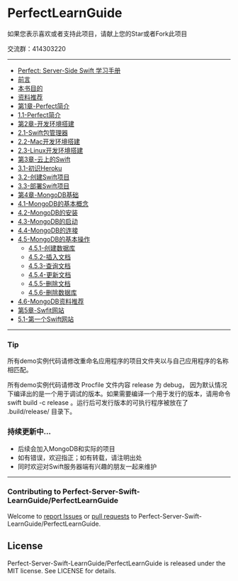 # PerfectLearnGuide

如果您表示喜欢或者支持此项目，请献上您的Star或者Fork此项目

交流群：414303220

---

* [Perfect: Server-Side Swift 学习手册](PerfectLearnGuide.md)
* [前言](前言.md)
 * [本书目的](前言/本书目的.md)
 * [资料推荐](前言/资料推荐.md)
* [第1章-Perfect简介](第1章-Perfect简介.md)
 * [1.1-Perfect简介](第1章-Perfect简介/1.1-Perfect简介.md)
* [第2章-开发环境搭建](第2章-开发环境搭建.md)
 * [2.1-Swift包管理器](第2章-开发环境搭建/2.1-Swift包管理器.md)
 * [2.2-Mac开发环境搭建](第2章-开发环境搭建/2.2-Mac开发环境搭建.md)
 * [2.3-Linux开发环境搭建](第2章-开发环境搭建/2.3-Linux开发环境搭建.md)
* [第3章-云上的Swift](第3章-云上的Swift.md)
 * [3.1-初识Heroku](第3章-云上的Swift/3.1-初识Heroku.md)
 * [3.2-创建Swift项目](第3章-云上的Swift/3.2-创建Swift项目.md)
 * [3.3-部署Swift项目](第3章-云上的Swift/3.3-部署Swift项目.md)
* [第4章-MongoDB基础](第4章-MongoDB基础.md)   
 * [4.1-MongoDB的基本概念](第4章-MongoDB基础/4.1-MongoDB的基本概念.md)
 * [4.2-MongoDB的安装](第4章-MongoDB基础/4.2-MongoDB的安装.md)
 * [4.3-MongoDB的启动](第4章-MongoDB基础/4.3-MongoDB的启动.md)
 * [4.4-MongoDB的连接](第4章-MongoDB基础/4.4-MongoDB的连接.md)
 * [4.5-MongoDB的基本操作](第4章-MongoDB基础/4.5-MongoDB的基本操作.md)
     * [4.5.1-创建数据库](第4章-MongoDB基础/4.5-MongoDB的基本操作/4.5.1-创建数据库.md)
     * [4.5.2-插入文档](第4章-MongoDB基础/4.5-MongoDB的基本操作/4.5.2-插入文档.md)    
     * [4.5.3-查询文档](第4章-MongoDB基础/4.5-MongoDB的基本操作/4.5.3-查询文档.md)
     * [4.5.4-更新文档](第4章-MongoDB基础/4.5-MongoDB的基本操作/4.5-更新文档.md)
     * [4.5.5-删除文档](第4章-MongoDB基础/4.5-MongoDB的基本操作/4.5.5-删除文档.md)
     * [4.5.6-删除数据库](第4章-MongoDB基础/4.5-MongoDB的基本操作/4.5.6-删除数据库.md)
  * [4.6-MongoDB资料推荐](第4章-MongoDB基础/4.6-MongoDB资料推荐.md)
* [第5章-Swfit网站](第5章-Swfit网站.md)
 * [5.1-第一个Swift网站](第5章-Swift网站/5.1-第一个Swift网站.md)

---

### Tip

所有demo实例代码请修改重命名应用程序的项目文件夹以与自己应用程序的名称相匹配。

所有demo实例代码请修改 Procfile 文件内容 release 为 debug，
因为默认情况下编译出的是一个用于调试的版本。如果需要编译一个用于发行的版本，请用命令 swift build -c release 。运行后可发行版本的可执行程序被放在了 .build/release/ 目录下。

### 持续更新中...
- 后续会加入MongoDB和实际的项目
- 如有错误，欢迎指正；如有转载，请注明出处
- 同时欢迎对Swift服务器端有兴趣的朋友一起来维护

---

### Contributing to Perfect-Server-Swift-LearnGuide/PerfectLearnGuide
Welcome to [report Issues](https://github.com/lovemo/Perfect-Server-Swift-LearnGuide/PerfectLearnGuide/issues) or [pull requests](https://github.com/lovemo/Perfect-Server-Swift-LearnGuide/PerfectLearnGuide/pulls) to Perfect-Server-Swift-LearnGuide/PerfectLearnGuide.

## License

Perfect-Server-Swift-LearnGuide/PerfectLearnGuide is released under the MIT license. See LICENSE for details.
